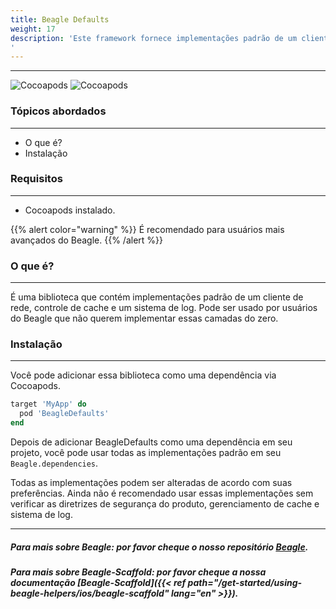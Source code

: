 ```yaml
---
title: Beagle Defaults
weight: 17
description: 'Este framework fornece implementações padrão de um cliente de rede, controle de cache e logger que podem ser facilmente incorporados e usados ​​em seu projeto Beagle.
'
---
```


---

![Cocoapods](https://img.shields.io/cocoapods/v/BeagleDefaults?label=Beagle-Defaults)
![Cocoapods](https://img.shields.io/cocoapods/v/Beagle?label=Beagle)

### Tópicos abordados
<hr>

* O que é?
* Instalação

### Requisitos
<hr>

* Cocoapods instalado.

{{% alert color="warning" %}}
É recomendado para usuários mais avançados do Beagle.
{{% /alert %}}

### O que é?
<hr>

É uma biblioteca que contém implementações padrão de um cliente de rede, controle de cache e um sistema de log. Pode ser usado por usuários do Beagle que não querem implementar essas camadas do zero.


### Instalação
<hr>

Você pode adicionar essa biblioteca como uma dependência via Cocoapods.

```ruby
target 'MyApp' do
  pod 'BeagleDefaults'
end
```

Depois de adicionar BeagleDefaults como uma dependência em seu projeto, você pode usar todas as implementações padrão em seu `Beagle.dependencies`.

Todas as implementações podem ser alteradas de acordo com suas preferências. Ainda não é recomendado usar essas implementações sem verificar as diretrizes de segurança do produto, gerenciamento de cache e sistema de log.


<hr>

##### Para mais sobre Beagle: por favor cheque o nosso repositório [Beagle](https://github.com/ZupIT/beagle).
##### Para mais sobre Beagle-Scaffold: por favor cheque a nossa documentação [Beagle-Scaffold]({{< ref path="/get-started/using-beagle-helpers/ios/beagle-scaffold" lang="en" >}}).